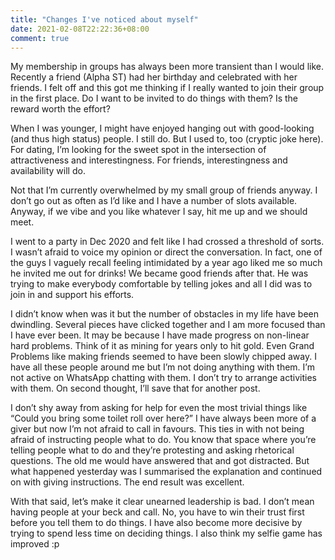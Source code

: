```yaml
---
title: "Changes I've noticed about myself"
date: 2021-02-08T22:22:36+08:00
comment: true
---
```


My membership in groups has always been more transient than I would like. Recently a friend (Alpha ST) had her birthday and celebrated with her friends. I felt off and this got me thinking if I really wanted to join their group in the first place. Do I want to be invited to do things with them? Is the reward worth the effort?

When I was younger, I might have enjoyed hanging out with good-looking (and thus high status) people. I still do. But I used to, too (cryptic joke here). For dating, I’m looking for the sweet spot in the intersection of attractiveness and interestingness. For friends, interestingness and availability will do. 

Not that I’m currently overwhelmed by my small group of friends anyway. I don’t go out as often as I’d like and I have a number of slots available. Anyway, if we vibe and you like whatever I say, hit me up and we should meet.

I went to a party in Dec 2020 and felt like I had crossed a threshold of sorts. I wasn’t afraid to voice my opinion or direct the conversation. In fact, one of the guys I vaguely recall feeling intimidated by a year ago liked me so much he invited me out for drinks! We became good friends after that. He was trying to make everybody comfortable by telling jokes and all I did was to join in and support his efforts. 

I didn’t know when was it but the number of obstacles in my life have been dwindling. Several pieces have clicked together and I am more focused than I have ever been. It may be because I have made progress on non-linear hard problems. Think of it as mining for years only to hit gold. Even Grand Problems like making friends seemed to have been slowly chipped away. I have all these people around me but I’m not doing anything with them. I’m not active on WhatsApp chatting with them. I don’t try to arrange activities with them. On second thought, I’ll save that for another post.

I don’t shy away from asking for help for even the most trivial things like “Could you bring some toilet roll over here?” I have always been more of a giver but now I’m not afraid to call in favours. This ties in with not being afraid of instructing people what to do. You know that space where you’re telling people what to do and they’re protesting and asking rhetorical questions. The old me would have answered that and got distracted. But what happened yesterday was I summarised the explanation and continued on with giving instructions. The end result was excellent.

With that said, let’s make it clear unearned leadership is bad. I don’t mean having people at your beck and call. No, you have to win their trust first before you tell them to do things. I have also become more decisive by trying to spend less time on deciding things. I also think my selfie game has improved :p
